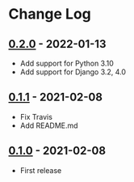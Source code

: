 # Change Log

## [0.2.0](https://github.com/dldevinc/ssi-views/tree/v0.2.0) - 2022-01-13
- Add support for Python 3.10
- Add support for Django 3.2, 4.0

## [0.1.1](https://github.com/dldevinc/ssi-views/tree/v0.1.1) - 2021-02-08
- Fix Travis
- Add README.md

## [0.1.0](https://github.com/dldevinc/ssi-views/tree/v0.1.0) - 2021-02-08
- First release
